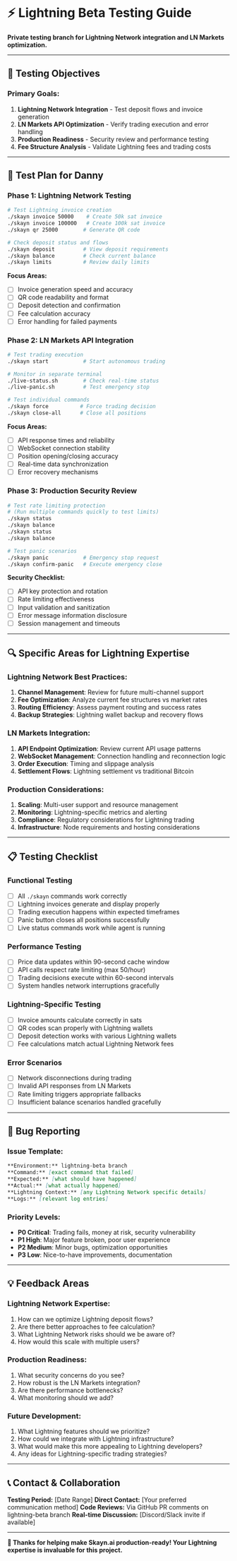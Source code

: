 # ⚡ Lightning Beta Testing Guide

**Private testing branch for Lightning Network integration and LN Markets optimization.**

---

## 🎯 **Testing Objectives**

### **Primary Goals:**
1. **Lightning Network Integration** - Test deposit flows and invoice generation
2. **LN Markets API Optimization** - Verify trading execution and error handling  
3. **Production Readiness** - Security review and performance testing
4. **Fee Structure Analysis** - Validate Lightning fees and trading costs

---

## 🧪 **Test Plan for Danny**

### **Phase 1: Lightning Network Testing**
```bash
# Test Lightning invoice creation
./skayn invoice 50000    # Create 50k sat invoice
./skayn invoice 100000   # Create 100k sat invoice
./skayn qr 25000        # Generate QR code

# Check deposit status and flows
./skayn deposit         # View deposit requirements
./skayn balance         # Check current balance
./skayn limits          # Review daily limits
```

**Focus Areas:**
- [ ] Invoice generation speed and accuracy
- [ ] QR code readability and format
- [ ] Deposit detection and confirmation
- [ ] Fee calculation accuracy
- [ ] Error handling for failed payments

### **Phase 2: LN Markets API Integration**
```bash
# Test trading execution
./skayn start           # Start autonomous trading

# Monitor in separate terminal
./live-status.sh        # Check real-time status
./live-panic.sh         # Test emergency stop

# Test individual commands
./skayn force          # Force trading decision
./skayn close-all      # Close all positions
```

**Focus Areas:**
- [ ] API response times and reliability
- [ ] WebSocket connection stability
- [ ] Position opening/closing accuracy
- [ ] Real-time data synchronization
- [ ] Error recovery mechanisms

### **Phase 3: Production Security Review**
```bash
# Test rate limiting protection
# (Run multiple commands quickly to test limits)
./skayn status
./skayn balance  
./skayn status
./skayn balance

# Test panic scenarios
./skayn panic           # Emergency stop request
./skayn confirm-panic   # Execute emergency close
```

**Security Checklist:**
- [ ] API key protection and rotation
- [ ] Rate limiting effectiveness
- [ ] Input validation and sanitization
- [ ] Error message information disclosure
- [ ] Session management and timeouts

---

## 🔍 **Specific Areas for Lightning Expertise**

### **Lightning Network Best Practices:**
1. **Channel Management**: Review for future multi-channel support
2. **Fee Optimization**: Analyze current fee structures vs market rates
3. **Routing Efficiency**: Assess payment routing and success rates
4. **Backup Strategies**: Lightning wallet backup and recovery flows

### **LN Markets Integration:**
1. **API Endpoint Optimization**: Review current API usage patterns
2. **WebSocket Management**: Connection handling and reconnection logic
3. **Order Execution**: Timing and slippage analysis
4. **Settlement Flows**: Lightning settlement vs traditional Bitcoin

### **Production Considerations:**
1. **Scaling**: Multi-user support and resource management
2. **Monitoring**: Lightning-specific metrics and alerting
3. **Compliance**: Regulatory considerations for Lightning trading
4. **Infrastructure**: Node requirements and hosting considerations

---

## 📋 **Testing Checklist**

### **Functional Testing**
- [ ] All `./skayn` commands work correctly
- [ ] Lightning invoices generate and display properly
- [ ] Trading execution happens within expected timeframes
- [ ] Panic button closes all positions successfully
- [ ] Live status commands work while agent is running

### **Performance Testing**
- [ ] Price data updates within 90-second cache window
- [ ] API calls respect rate limiting (max 50/hour)
- [ ] Trading decisions execute within 60-second intervals
- [ ] System handles network interruptions gracefully

### **Lightning-Specific Testing**
- [ ] Invoice amounts calculate correctly in sats
- [ ] QR codes scan properly with Lightning wallets
- [ ] Deposit detection works with various Lightning wallets
- [ ] Fee calculations match actual Lightning Network fees

### **Error Scenarios**
- [ ] Network disconnections during trading
- [ ] Invalid API responses from LN Markets
- [ ] Rate limiting triggers appropriate fallbacks
- [ ] Insufficient balance scenarios handled gracefully

---

## 🐛 **Bug Reporting**

### **Issue Template:**
```markdown
**Environment:** lightning-beta branch
**Command:** [exact command that failed]
**Expected:** [what should have happened]
**Actual:** [what actually happened]
**Lightning Context:** [any Lightning Network specific details]
**Logs:** [relevant log entries]
```

### **Priority Levels:**
- **P0 Critical**: Trading fails, money at risk, security vulnerability
- **P1 High**: Major feature broken, poor user experience
- **P2 Medium**: Minor bugs, optimization opportunities
- **P3 Low**: Nice-to-have improvements, documentation

---

## 💡 **Feedback Areas**

### **Lightning Network Expertise:**
1. How can we optimize Lightning deposit flows?
2. Are there better approaches to fee calculation?
3. What Lightning Network risks should we be aware of?
4. How would this scale with multiple users?

### **Production Readiness:**
1. What security concerns do you see?
2. How robust is the LN Markets integration?
3. Are there performance bottlenecks?
4. What monitoring should we add?

### **Future Development:**
1. What Lightning features should we prioritize?
2. How could we integrate with Lightning infrastructure?
3. What would make this more appealing to Lightning developers?
4. Any ideas for Lightning-specific trading strategies?

---

## 📞 **Contact & Collaboration**

**Testing Period:** [Date Range]
**Direct Contact:** [Your preferred communication method]
**Code Reviews:** Via GitHub PR comments on lightning-beta branch
**Real-time Discussion:** [Discord/Slack invite if available]

---

**🚀 Thanks for helping make Skayn.ai production-ready! Your Lightning expertise is invaluable for this project.**